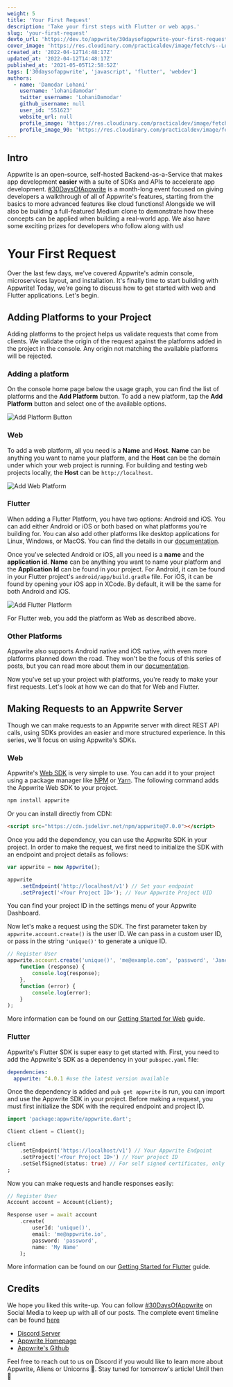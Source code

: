 ```yaml
---
weight: 5
title: 'Your First Request'
description: 'Take your first steps with Flutter or web apps.'
slug: 'your-first-request'
devto_url: 'https://dev.to/appwrite/30daysofappwrite-your-first-request-4oco'
cover_image: 'https://res.cloudinary.com/practicaldev/image/fetch/s--LqlDgYUa--/c_imagga_scale,f_auto,fl_progressive,h_420,q_auto,w_1000/https://dev-to-uploads.s3.amazonaws.com/uploads/articles/0qa85ruzvn08ft57cxit.png'
created_at: '2022-04-12T14:48:17Z'
updated_at: '2022-04-12T14:48:17Z'
published_at: '2021-05-05T12:58:52Z'
tags: ['30daysofappwrite', 'javascript', 'flutter', 'webdev']
authors:
  - name: 'Damodar Lohani'
    username: 'lohanidamodar'
    twitter_username: 'LohaniDamodar'
    github_username: null
    user_id: '551623'
    website_url: null
    profile_image: 'https://res.cloudinary.com/practicaldev/image/fetch/s--Y2Vg3V3b--/c_fill,f_auto,fl_progressive,h_640,q_auto,w_640/https://dev-to-uploads.s3.amazonaws.com/uploads/user/profile_image/551623/d6834701-4563-4984-8f1d-7c6735acd3b6.jpg'
    profile_image_90: 'https://res.cloudinary.com/practicaldev/image/fetch/s--WbIqGPLg--/c_fill,f_auto,fl_progressive,h_90,q_auto,w_90/https://dev-to-uploads.s3.amazonaws.com/uploads/user/profile_image/551623/d6834701-4563-4984-8f1d-7c6735acd3b6.jpg'
---
```


## Intro

Appwrite is an open-source, self-hosted Backend-as-a-Service that makes app development **easier** with a suite of SDKs and APIs to accelerate app development. [#30DaysOfAppwrite](http://30days.appwrite.io/) is a month-long event focused on giving developers a walkthrough of all of Appwrite's features, starting from the basics to more advanced features like cloud functions! Alongside we will also be building a full-featured Medium clone to demonstrate how these concepts can be applied when building a real-world app. We also have some exciting prizes for developers who follow along with us!

# Your First Request

Over the last few days, we've covered Appwrite's admin console, microservices layout, and installation. It's finally time to start building with Appwrite! Today, we're going to discuss how to get started with web and Flutter applications. Let's begin.

## Adding Platforms to your Project

Adding platforms to the project helps us validate requests that come from clients. We validate the origin of the request against the platforms added in the project in the console. Any origin not matching the available platforms will be rejected.

### Adding a platform

On the console home page below the usage graph, you can find the list of platforms and the **Add Platform** button. To add a new platform, tap the **Add Platform** button and select one of the available options.

![Add Platform Button](https://dev-to-uploads.s3.amazonaws.com/uploads/articles/0zn10mht3cmutl0n2k4i.png)

### Web

To add a web platform, all you need is a **Name** and **Host**. **Name** can be anything you want to name your platform, and the **Host** can be the domain under which your web project is running. For building and testing web projects locally, the **Host** can be `http://localhost`.

![Add Web Platform](https://dev-to-uploads.s3.amazonaws.com/uploads/articles/j9i5lh6lyujlx73cop05.png)

### Flutter

When adding a Flutter Platform, you have two options: Android and iOS. You can add either Android or iOS or both based on what platforms you're building for. You can also add other platforms like desktop applications for Linux, Windows, or MacOS. You can find the details in our [documentation](https://appwrite.io/docs/getting-started-for-flutter).

Once you've selected Android or iOS, all you need is a **name** and the **application id**. **Name** can be anything you want to name your platform and the **Application Id** can be found in your project. For Android, it can be found in your Flutter project's `android/app/build.gradle` file. For iOS, it can be found by opening your iOS app in XCode. By default, it will be the same for both Android and iOS.

![Add Flutter Platform](https://dev-to-uploads.s3.amazonaws.com/uploads/articles/tg07bjb6gb01imsqxhz4.png)

For Flutter web, you add the platform as Web as described above.

### Other Platforms

Appwrite also supports Android native and iOS native, with even more platforms planned down the road. They won't be the focus of this series of posts, but you can read more about them in our [documentation](https://appwrite.io/docs/installation).

Now you've set up your project with platforms, you're ready to make your first requests. Let's look at how we can do that for Web and Flutter.

## Making Requests to an Appwrite Server

Though we can make requests to an Appwrite server with direct REST API calls, using SDKs provides an easier and more structured experience. In this series, we'll focus on using Appwrite's SDKs.

### Web

Appwrite's [Web SDK](https://github.com/appwrite/sdk-for-web) is very simple to use. You can add it to your project using a package manager like [NPM](https://npmjs.org) or [Yarn](https://yarnpkg.com). The following command adds the Appwrite Web SDK to your project.

```bash
npm install appwrite
```

Or you can install directly from CDN:

```html
<script src="https://cdn.jsdelivr.net/npm/appwrite@7.0.0"></script>
```

Once you add the dependency, you can use the Appwrite SDK in your project. In order to make the request, we first need to initialize the SDK with an endpoint and project details as follows:

```js
var appwrite = new Appwrite();

appwrite
	.setEndpoint('http://localhost/v1') // Set your endpoint
	.setProject('<Your Project ID>'); // Your Appwrite Project UID
```

You can find your project ID in the settings menu of your Appwrite Dashboard.

Now let's make a request using the SDK. The first parameter taken by `appwrite.account.create()` is the user ID. We can pass in a custom user ID, or pass in the string `'unique()'` to generate a unique ID.

```js
// Register User
appwrite.account.create('unique()', 'me@example.com', 'password', 'Jane Doe').then(
	function (response) {
		console.log(response);
	},
	function (error) {
		console.log(error);
	}
);
```

More information can be found on our [Getting Started for Web](https://appwrite.io/docs/getting-started-for-web) guide.

### Flutter

Appwrite's Flutter SDK is super easy to get started with. First, you need to add the Appwrite's SDK as a dependency in your `pubspec.yaml` file:

```yml
dependencies:
  appwrite: ^4.0.1 #use the latest version available
```

Once the dependency is added and `pub get appwrite` is run, you can import and use the Appwrite SDK in your project. Before making a request, you must first initialize the SDK with the required endpoint and project ID.

```dart
import 'package:appwrite/appwrite.dart';

Client client = Client();

client
    .setEndpoint('https://localhost/v1') // Your Appwrite Endpoint
    .setProject('<Your Project ID>') // Your project ID
    .setSelfSigned(status: true) // For self signed certificates, only use for development
;
```

Now you can make requests and handle responses easily:

```dart
// Register User
Account account = Account(client);

Response user = await account
    .create(
        userId: 'unique()',
        email: 'me@appwrite.io',
        password: 'password',
        name: 'My Name'
    );
```

More information can be found on our [Getting Started for Flutter](https://appwrite.io/docs/getting-started-for-flutter) guide.

## Credits

We hope you liked this write-up. You can follow [#30DaysOfAppwrite](https://twitter.com/search?q=%2330daysofappwrite) on Social Media to keep up with all of our posts. The complete event timeline can be found [here](http://30days.appwrite.io)

- [Discord Server](https://appwrite.io/discord)
- [Appwrite Homepage](https://appwrite.io/)
- [Appwrite's Github](https://github.com/appwrite)

Feel free to reach out to us on Discord if you would like to learn more about Appwrite, Aliens or Unicorns 🦄. Stay tuned for tomorrow's article! Until then 👋
